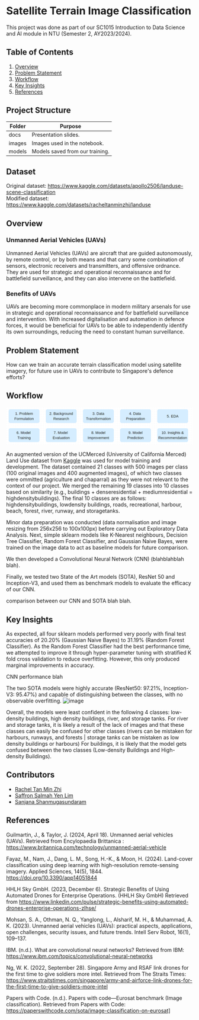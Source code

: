 # Satellite Terrain Image Classification

This project was done as part of our SC1015 Introduction to Data Science and AI module in NTU (Semester 2, AY2023/2024).

## Table of Contents

1. [Overview](#overview)
2. [Problem Statement](#problem)
3. [Workflow](#workflow)
4. [Key Insights](#insights)
5. [References](#references)

## Project Structure

| Folder | Purpose                                     |
| ------ | ------------------------------------------- |
| docs   | Presentation slides.                        |
| images | Images used in the notebook.                |
| models | Models saved from our training.             |

## Dataset
Original dataset: https://www.kaggle.com/datasets/apollo2506/landuse-scene-classification<br>
Modified dataset: https://www.kaggle.com/datasets/racheltanminzhi/landuse

<a id="overview"></a>

## Overview

### Unmanned Aerial Vehicles (UAVs)

Unmanned Aerial Vehicles (UAVs) are aircraft that are guided autonomously, by remote control, or by both means and that carry some combination of sensors, electronic receivers and transmitters, and offensive ordnance. They are used for strategic and operational reconnaissance and for battlefield surveillance, and they can also intervene on the battlefield.

### Benefits of UAVs

UAVs are becoming more commonplace in modern military arsenals for use in strategic and operational reconnaissance and for battlefield surveillance and intervention. With increased digitalisation and automation in defence forces, it would be beneficial for UAVs to be able to independently identify its own surroundings, reducing the need to constant human surveillance. 

<a id="problem"></a>

## Problem Statement

How can we train an accurate terrain classification model using satellite imagery, for future use in UAVs to contribute to Singapore's defence efforts?

<a id="workflow"></a>

## Workflow

![workflow](./images/workflow.png)

An augmented version of the UCMerced (University of California Merced) Land Use dataset from [Kaggle](https://www.kaggle.com/datasets/apollo2506/landuse-scene-classification) was used for model training and development. The dataset contained 21 classes with 500 images per class (100 original images and 400 augmented images), of which two classes were ommitted (agriculture and chaparral) as they were not relevant to the context of our project. We merged the remaining 19 classes into 10 classes based on similarity (e.g., buildings + denseresidential + mediumresidential = highdensitybuildings). The final 10 classes are as follows: highdensitybuildings, lowdensity buildings, roads, recreational, harbour, beach, forest, river, runway, and storagetanks. 

Minor data preparation was conducted (data normalisation and image resizing from 256x256 to 100x100px) before carrying out Exploratory Data Analysis. Next, simple sklearn models like K-Nearest neighbours, Decision Tree Classifier, Random Forest Classifier, and Gaussian Naive Bayes, were trained on the image data to act as baseline models for future comparison. 


We then developed a Convolutional Neural Network (CNN) (blahblahblah blah). 

Finally, we tested two State of the Art models (SOTA), ResNet 50 and Inception-V3, and used them as benchmark models to evaluate the efficacy of our CNN. 

comparison between our CNN and SOTA blah blah.

<a id="insights"></a>

## Key Insights

As expected, all four sklearn models performed very poorly with final test accuracies of 20.20% (Gaussian Naive Bayes) to 31.19% (Random Forest Classifier). As the Random Forest Classifier had the best performance time, we attempted to improve it through hyper-parameter tuning with stratified K fold cross validation to reduce overfitting. However, this only produced marginal improvements in accuracy. 

CNN performance blah 

The two SOTA models were highly accurate (ResNet50: 97.21%, Inception-V3: 95.47%) and capable of distinguishing between the classes, with no observable overfitting. 
![image](https://github.com/Racheltmz/NTU-SC1015-Data-Science-Mini-Project/assets/161046482/7a979ff4-291a-4a22-9ae8-b82860c9a4ef)


Overall, the models were least confident in the following 4 classes: low-density buildings, high density buildings, river, and storage tanks. For river and storage tanks, it is likely a result of the lack of images and that these classes can easily be confused for other classes (rivers can be mistaken for harbours, runways, and forests | storage tanks can be mistaken as low density buildings or harbours)
For buildings, it is likely that the model gets confused between the two classes (Low-density Buildings and High-density Buildings).

## Contributors

- [Rachel Tan Min Zhi](https://github.com/racheltmz)
- [Saffron Salmah Yen Lim](https://github.com/Ripleyyyyy)
- [Sanjana Shanmugasundaram](https://github.com/snnjana)

<a id="references"></a>

## References

Guilmartin, J., & Taylor, J. (2024, April 18). Unmanned aerial vehicles (UAVs). Retrieved from Encylopaedia Brittanica : https://www.britannica.com/technology/unmanned-aerial-vehicle

Fayaz, M., Nam, J., Dang, L. M., Song, H.-K., & Moon, H. (2024). Land-cover classification using deep learning with high-resolution remote-sensing imagery. Applied Sciences, 14(5), 1844. https://doi.org/10.3390/app14051844

HHLH Sky GmbH. (2023, December 6). Strategic Benefits of Using Automated Drones for Enterprise Operations. (HHLH Sky GmbH) Retrieved from https://www.linkedin.com/pulse/strategic-benefits-using-automated-drones-enterprise-operations-zlhse/

Mohsan, S. A., Othman, N. Q., Yanglong, L., Alsharif, M. H., & Muhammad, A. K. (2023). Unmanned aerial vehicles (UAVs): practical aspects, applications, open challenges, security issues, and future trends. Intell Serv Robot, 16(1), 109–137.

IBM. (n.d.). What are convolutional neural networks? Retrieved from IBM: https://www.ibm.com/topics/convolutional-neural-networks

Ng, W. K. (2022, September 28). Singapore Army and RSAF link drones for the first time to give soldiers more intel. Retrieved from The Straits Times: https://www.straitstimes.com/singapore/army-and-airforce-link-drones-for-the-first-time-to-give-soldiers-more-intel

Papers with Code. (n.d.). Papers with code—Eurosat benchmark (Image classification). Retrieved from Papers with Code: https://paperswithcode.com/sota/image-classification-on-eurosat]

